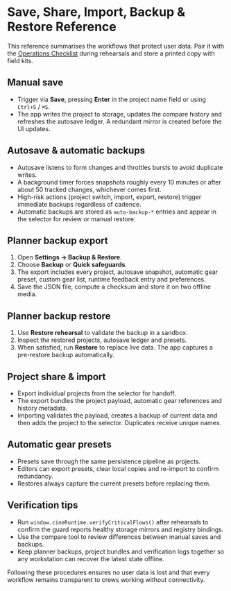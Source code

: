 # Save, Share, Import, Backup & Restore Reference

This reference summarises the workflows that protect user data. Pair it with the
[Operations Checklist](operations-checklist.md) during rehearsals and store a
printed copy with field kits.

## Manual save

- Trigger via **Save**, pressing **Enter** in the project name field or using
  `Ctrl+S` / `⌘S`.
- The app writes the project to storage, updates the compare history and refreshes
  the autosave ledger. A redundant mirror is created before the UI updates.

## Autosave & automatic backups

- Autosave listens to form changes and throttles bursts to avoid duplicate
  writes.
- A background timer forces snapshots roughly every 10 minutes or after about 50
  tracked changes, whichever comes first.
- High-risk actions (project switch, import, export, restore) trigger immediate
  backups regardless of cadence.
- Automatic backups are stored as `auto-backup-*` entries and appear in the
  selector for review or manual restore.

## Planner backup export

1. Open **Settings → Backup & Restore**.
2. Choose **Backup** or **Quick safeguards**.
3. The export includes every project, autosave snapshot, automatic gear preset,
   custom gear list, runtime feedback entry and preferences.
4. Save the JSON file, compute a checksum and store it on two offline media.

## Planner backup restore

1. Use **Restore rehearsal** to validate the backup in a sandbox.
2. Inspect the restored projects, autosave ledger and presets.
3. When satisfied, run **Restore** to replace live data. The app captures a
   pre-restore backup automatically.

## Project share & import

- Export individual projects from the selector for handoff.
- The export bundles the project payload, automatic gear references and history
  metadata.
- Importing validates the payload, creates a backup of current data and then
  adds the project to the selector. Duplicates receive unique names.

## Automatic gear presets

- Presets save through the same persistence pipeline as projects.
- Editors can export presets, clear local copies and re-import to confirm
  redundancy.
- Restores always capture the current presets before replacing them.

## Verification tips

- Run `window.cineRuntime.verifyCriticalFlows()` after rehearsals to confirm the
  guard reports healthy storage mirrors and registry bindings.
- Use the compare tool to review differences between manual saves and backups.
- Keep planner backups, project bundles and verification logs together so any
  workstation can recover the latest state offline.

Following these procedures ensures no user data is lost and that every workflow
remains transparent to crews working without connectivity.
